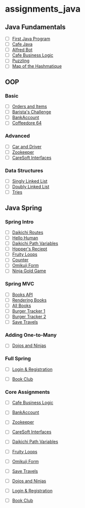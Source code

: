 # assignments_java

## Java Fundamentals

- [ ] [First Java Program](fundamentals/firstJavaProgram/README.md)
- [ ] [Cafe Java](fundamentals/cafeJava/README.md)
- [ ] [Alfred Bot](fundamentals/alfredBot/README.md)
- [ ] [Cafe Business Logic](fundamentals/cafeBusinessLogic/README.md)
- [ ] [Puzzling](fundamentals/puzzling/README.md)
- [ ] [Map of the Hashmatique](fundamentals/mapHashmatique/README.md)

## OOP

### Basic

- [ ] [Orders and Items](oop/oopBasic/ordersAndItems/README.md)
- [ ] [Barista's Challenge](oop/oopBasic/baristasChallenge/README.md)
- [ ] [BankAccount](oop/oopBasic/bankAccount/README.md)
- [ ] [Coffeedore 64](oop/oopBasic/coffeedore64/README.md)

### Advanced

- [ ] [Car and Driver](oop/oopAdvanced/carAndDriver/README.md)
- [ ] [Zookeeper](oop/oopAdvanced/zookeeper/README.md)
- [ ] [CareSoft Interfaces](oop/oopAdvanced/careSoftInterfaces/README.md)

### Data Structures

- [ ] [Singly Linked List](oop/dataStructures/SLL/README.md)
- [ ] [Doubly Linked List](oop/dataStructures/DLL/README.md)
- [ ] [Tries](oop/dataStructures/Tries/README.md)

## Java Spring

### Spring Intro

- [ ] [Daikichi Routes](spring/springIntro/daikichiroutes/README.md)
- [ ] [Hello Human](spring/springIntro/hellohuman/README.md)
- [ ] [Daikichi Path Variables](spring/springIntro/daikichipathvariables/README.md)
- [ ] [Hopper's Reciept](spring/springIntro/hoppersreceipt/README.md)
- [ ] [Fruity Loops](spring/springIntro/fruityloops/README.md)
- [ ] [Counter](spring/springIntro/counter/README.md)
- [ ] [Omikuji Form](spring/springIntro/omikujiform/README.md)
- [ ] [Ninja Gold Game](spring/springIntro/ninjagoldgame/README.md)

### Spring MVC

- [ ] [Books API](spring/springMVC/booksapi/README.md)
- [ ] [Rendering Books](spring/springMVC/renderingbooks/README.md)
- [ ] [All Books](spring/springMVC/allbooks/README.md)
- [ ] [Burger Tracker 1](spring/springMVC/burgertrackerone/README.md)
- [ ] [Burger Tracker 2](spring/springMVC/burgertrackertwo/README.md)
- [ ] [Save Travels](spring/springMVC/savetravels/README.md)

### Adding One-to-Many

- [ ] [Dojos and Ninjas](spring/oneToMany/dojoandninjas/README.md)

### Full Spring 

- [ ] [Login & Registration](spring/fullSpring/loginreg/README.md)
- [ ] [Book Club]()


### Core Assignments

- [ ] [Cafe Business Logic](fundamentals/cafeBusinessLogic/README.md)
- [ ] [BankAccount](oop/oopBasic/bankAccount/README.md)
- [ ] [Zookeeper](oop/oopAdvanced/zookeeper/README.md)
- [ ] [CareSoft Interfaces](oop/oopAdvanced/careSoftInterfaces/README.md)
- [ ] [Daikichi Path Variables](spring/springIntro/daikichipathvariables/README.md)
- [ ] [Fruity Loops](spring/springIntro/fruityloops/README.md)
- [ ] [Omikuji Form](spring/springIntro/omikujiform/README.md)
- [ ] [Save Travels](spring/springMVC/savetravels/README.md)
- [ ] [Dojos and Ninjas]()
- [ ] [Login & Registration]()
- [ ] [Book Club]()





